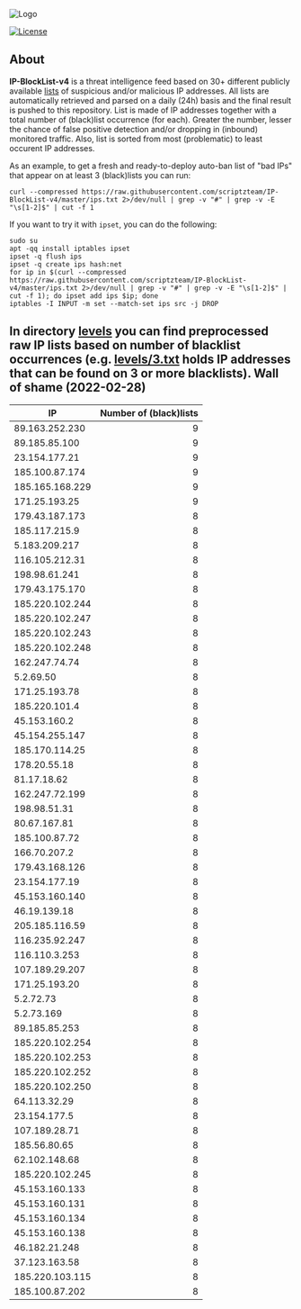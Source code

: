 ![Logo](https://i.imgur.com/PyKLAe7.png)

[![License](https://img.shields.io/badge/license-The_Unlicense-red.svg)](https://unlicense.org/)

About
----

**IP-BlockList-v4** is a threat intelligence feed based on 30+ different publicly available [lists](https://github.com/stamparm/maltrail) of suspicious and/or malicious IP addresses. All lists are automatically retrieved and parsed on a daily (24h) basis and the final result is pushed to this repository. List is made of IP addresses together with a total number of (black)list occurrence (for each). Greater the number, lesser the chance of false positive detection and/or dropping in (inbound) monitored traffic. Also, list is sorted from most (problematic) to least occurent IP addresses.

As an example, to get a fresh and ready-to-deploy auto-ban list of "bad IPs" that appear on at least 3 (black)lists you can run:

```
curl --compressed https://raw.githubusercontent.com/scriptzteam/IP-BlockList-v4/master/ips.txt 2>/dev/null | grep -v "#" | grep -v -E "\s[1-2]$" | cut -f 1
```

If you want to try it with `ipset`, you can do the following:

```
sudo su
apt -qq install iptables ipset
ipset -q flush ips
ipset -q create ips hash:net
for ip in $(curl --compressed https://raw.githubusercontent.com/scriptzteam/IP-BlockList-v4/master/ips.txt 2>/dev/null | grep -v "#" | grep -v -E "\s[1-2]$" | cut -f 1); do ipset add ips $ip; done
iptables -I INPUT -m set --match-set ips src -j DROP
```

In directory [levels](levels) you can find preprocessed raw IP lists based on number of blacklist occurrences (e.g. [levels/3.txt](levels/3.txt) holds IP addresses that can be found on 3 or more blacklists).
Wall of shame (2022-02-28)
----

|IP|Number of (black)lists|
|---|--:|
89.163.252.230|9
89.185.85.100|9
23.154.177.21|9
185.100.87.174|9
185.165.168.229|9
171.25.193.25|9
179.43.187.173|8
185.117.215.9|8
5.183.209.217|8
116.105.212.31|8
198.98.61.241|8
179.43.175.170|8
185.220.102.244|8
185.220.102.247|8
185.220.102.243|8
185.220.102.248|8
162.247.74.74|8
5.2.69.50|8
171.25.193.78|8
185.220.101.4|8
45.153.160.2|8
45.154.255.147|8
185.170.114.25|8
178.20.55.18|8
81.17.18.62|8
162.247.72.199|8
198.98.51.31|8
80.67.167.81|8
185.100.87.72|8
166.70.207.2|8
179.43.168.126|8
23.154.177.19|8
45.153.160.140|8
46.19.139.18|8
205.185.116.59|8
116.235.92.247|8
116.110.3.253|8
107.189.29.207|8
171.25.193.20|8
5.2.72.73|8
5.2.73.169|8
89.185.85.253|8
185.220.102.254|8
185.220.102.253|8
185.220.102.252|8
185.220.102.250|8
64.113.32.29|8
23.154.177.5|8
107.189.28.71|8
185.56.80.65|8
62.102.148.68|8
185.220.102.245|8
45.153.160.133|8
45.153.160.131|8
45.153.160.134|8
45.153.160.138|8
46.182.21.248|8
37.123.163.58|8
185.220.103.115|8
185.100.87.202|8
